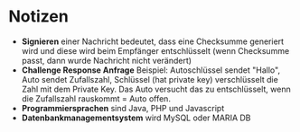 # Notizen 
- **Signieren** einer Nachricht bedeutet, dass eine Checksumme generiert wird und diese wird beim Empfänger entschlüsselt (wenn Checksumme passt, dann wurde Nachricht nicht verändert)
- **Challenge Response Anfrage** Beispiel: Autoschlüssel sendet "Hallo", Auto sendet Zufallszahl, Schlüssel (hat private key) verschlüsselt die Zahl mit dem Private Key. Das Auto versucht das zu entschlüsselt, wenn die Zufallszahl rauskommt = Auto offen.
- **Programmiersprachen** sind Java, PHP und Javascript
- **Datenbankmanagementsystem** wird MySQL oder MARIA DB
